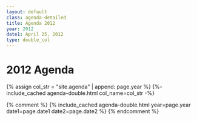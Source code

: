 ```yaml
---
layout: default
class: agenda-detailed
title: Agenda 2012
year: 2012
date1: April 25, 2012
type: double_col
---
```


# 2012 Agenda

{% assign col_str = "site.agenda" | append: page.year %}
{%- include_cached agenda-double.html col_name=col_str -%}

{% comment %}
{% include_cached agenda-double.html year=page.year date1=page.date1 date2=page.date2 %}
{% endcomment %}
